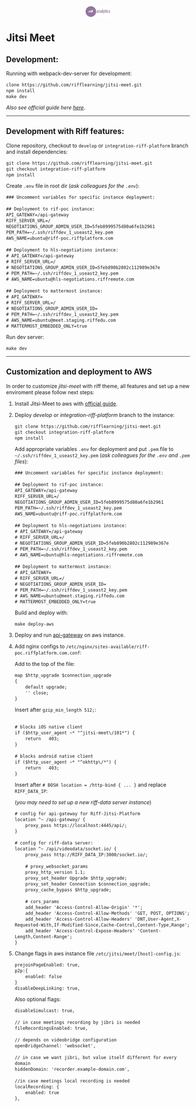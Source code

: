 <p align="center"><img align="center" src="images/jitsilogo.png" /></p>

# Jitsi Meet
## Development:
Running with webpack-dev-server for development:
```
clone https://github.com/rifflearning/jitsi-meet.git
npm install
make dev
```
*Also see official guide here [here](https://jitsi.github.io/handbook/docs/dev-guide/dev-guide-web)*.

---
## Development with Riff features:

Clone repository, checkout to `develop` or `integration-riff-platform` branch and install dependencies:

```
git clone https://github.com/rifflearning/jitsi-meet.git
git checkout integration-riff-platform
npm install
```

Create `.env` file in root dir (*ask colleagues for the `.env`*):

```
### Uncomment variables for specific instance deployment:

## Deployment to rif-poc instance:
API_GATEWAY=/api-gateway
RIFF_SERVER_URL=/
NEGOTIATIONS_GROUP_ADMIN_USER_ID=5feb8999575d80a6fe1b2961
PEM_PATH=~/.ssh/riffdev_1_useast2_key.pem
AWS_NAME=ubuntu@riff-poc.riffplatform.com

## Deployment to hls-negotiations instance:
# API_GATEWAY=/api-gateway
# RIFF_SERVER_URL=/
# NEGOTIATIONS_GROUP_ADMIN_USER_ID=5feb890b2802c112989e367e
# PEM_PATH=~/.ssh/riffdev_1_useast2_key.pem
# AWS_NAME=ubuntu@hls-negotiations.riffremote.com

## Deployment to mattermost instance:
# API_GATEWAY=
# RIFF_SERVER_URL=/
# NEGOTIATIONS_GROUP_ADMIN_USER_ID=
# PEM_PATH=~/.ssh/riffdev_1_useast2_key.pem
# AWS_NAME=ubuntu@meet.staging.riffedu.com
# MATTERMOST_EMBEDDED_ONLY=true
```

Run dev server:

```
make dev
```
---
## Customization and deployment to AWS
In order to customize *jitsi-meet* with riff theme, all features and set up a new enviroment please follow next steps:

1. Install Jitsi-Meet to aws with [official guide](https://jitsi.github.io/handbook/docs/devops-guide/devops-guide-quickstart).

2. Deploy *develop* or *integration-riff-platform* branch to the instance:
    ```
    git clone https://github.com/rifflearning/jitsi-meet.git
    git checkout integration-riff-platform
    npm install
    ```
    Add appropriate variables `.env` for deployment and put `.pem` file to `~/.ssh/riffdev_1_useast2_key.pem` (*ask colleagues for the `.env` and `.pem` files*):
    ```
    ### Uncomment variables for specific instance deployment:

    ## Deployment to rif-poc instance:
    API_GATEWAY=/api-gateway
    RIFF_SERVER_URL=/
    NEGOTIATIONS_GROUP_ADMIN_USER_ID=5feb8999575d80a6fe1b2961
    PEM_PATH=~/.ssh/riffdev_1_useast2_key.pem
    AWS_NAME=ubuntu@riff-poc.riffplatform.com

    ## Deployment to hls-negotiations instance:
    # API_GATEWAY=/api-gateway
    # RIFF_SERVER_URL=/
    # NEGOTIATIONS_GROUP_ADMIN_USER_ID=5feb890b2802c112989e367e
    # PEM_PATH=~/.ssh/riffdev_1_useast2_key.pem
    # AWS_NAME=ubuntu@hls-negotiations.riffremote.com

    ## Deployment to mattermost instance:
    # API_GATEWAY=
    # RIFF_SERVER_URL=/
    # NEGOTIATIONS_GROUP_ADMIN_USER_ID=
    # PEM_PATH=~/.ssh/riffdev_1_useast2_key.pem
    # AWS_NAME=ubuntu@meet.staging.riffedu.com
    # MATTERMOST_EMBEDDED_ONLY=true
    ```
    Build and deploy with:
    ```
    make deploy-aws
    ```
3. Deploy and run [api-gateway](https://github.com/rifflearning/riff-jitsi-platform/tree/main/api-gateway) on aws instance.
4. Add nginx configs to `/etc/nginx/sites-available/riff-poc.riffplatform.com.conf`:

    Add to the top of the file:
    ```
    map $http_upgrade $connection_upgrade
    {
        default upgrade;
        '' close;
    }
    ```
    Insert after `gzip_min_length 512;`:
    ```
    
    # blocks iOS native client
    if ($http_user_agent ~* "^jitsi-meet\/101*") {
        return   403;
    }

    # blocks android native client
    if ($http_user_agent ~* "^okhttp\/*") {
        return   403;
    }
    ```
    Insert after `# BOSH location = /http-bind { ... }` and replace `RIFF_DATA_IP`:
    
    (*you may need to set up a new riff-data server instance*)
    ```
    # config for api-gateway for Riff-Jitsi-Platform
    location ^~ /api-gateway/ {
        proxy_pass https://localhost:4445/api/;
    }

    # config for riff-data server:
    location ^~ /api/videodata/socket.io/ {
        proxy_pass http://RIFF_DATA_IP:3000/socket.io/;

        # proxy_websocket_params
        proxy_http_version 1.1;
        proxy_set_header Upgrade $http_upgrade;
        proxy_set_header Connection $connection_upgrade;
        proxy_cache_bypass $http_upgrade;

        # cors_params
        add_header 'Access-Control-Allow-Origin' '*';
        add_header 'Access-Control-Allow-Methods' 'GET, POST, OPTIONS';
        add_header 'Access-Control-Allow-Headers' 'DNT,User-Agent,X-Requested-With,If-Modified-Since,Cache-Control,Content-Type,Range';
        add_header 'Access-Control-Expose-Headers' 'Content-Length,Content-Range';
    }

    ```
5. Change flags in aws instance file `/etc/jitsi/meet/[host]-config.js`:
    ```
    prejoinPageEnabled: true,
    p2p:{
        enabled: false
    }
    disableDeepLinking: true,
    ```
    Also optional flags:
    ```
    disableSimulcast: true,

    // in case meetings recording by jibri is needed
    fileRecordingsEnabled: true, 

    // depends on videobridge configuration
    openBridgeChannel: 'websocket',

    // in case we want jibri, but value itself different for every domain
    hiddenDomain: 'recorder.example-domain.com',
    
    //in case meetings local recording is needed
    localRecording: {
        enabled: true
    },
    ```
